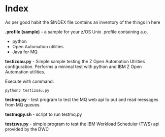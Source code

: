 # Index

As per good habit the $INDEX file contains an inventory of the things in here

**.profile (sample)** - a sample for your z/OS Unix .profile containing a.o.
- python
- Open Automation utilities
- Java for MQ

**testizoau.py** - Simple sample testing the Z Open Automation Utilities configuration.
Performs a minimal test with python and IBM Z Open Automation utilities.

Execute with command:
```
python3 testizoau.py
```


**testmq.py** - test program to test the MQ web api to put and read messages from MQ queues.

**testmqpy.sh** - script to run testmq.py

**testzws.py** - simple program to test the IBM Workload Scheduler (TWS) api provided by the DWC 
